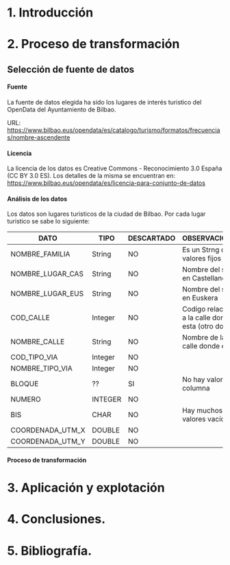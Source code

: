 # 1. Introducción

# 2. Proceso de transformación

## Selección de fuente de datos

#### Fuente

La fuente de datos elegida ha sido los lugares de interés turistico del OpenData del Ayuntamiento de Bilbao.

URL: https://www.bilbao.eus/opendata/es/catalogo/turismo/formatos/frecuencias/nombre-ascendente

#### Licencia

La licencia de los datos es Creative Commons - Reconocimiento 3.0 España (CC BY 3.0 ES). Los detalles de la misma se 
encuentran en:  https://www.bilbao.eus/opendata/es/licencia-para-conjunto-de-datos

#### Análisis de los datos

Los datos son lugares turisticos de la ciudad de Bilbao. Por cada lugar turistico se sabe lo siguiente:

| DATO | TIPO | DESCARTADO | OBSERVACIONES
| ---------- | ---------- |  ---------- | ---------- | 
| NOMBRE_FAMILIA   | String   | NO | Es un Strng con valores fijos
| NOMBRE_LUGAR_CAS   | String   | NO | Nombre del sitio en Castellano
| NOMBRE_LUGAR_EUS   | String   | NO | Nombre del sitio en Euskera
| COD_CALLE   | Integer   | NO | Codigo relacional a la calle donde esta (otro doc)
| NOMBRE_CALLE   | String   | NO | Nombre de la calle donde esta
| COD_TIPO_VIA   | Integer   | NO | 
| NOMBRE_TIPO_VIA   | Integer   | NO | 
| BLOQUE   | ??   | SI |  No hay valor en la columna
| NUMERO   | INTEGER   | NO | 
| BIS   | CHAR   | NO | Hay muchos valores vacíos
| COORDENADA_UTM_X   | DOUBLE   | NO | 
| COORDENADA_UTM_Y   | DOUBLE   | NO | 

#### Proceso de transformación





# 3. Aplicación y explotación


# 4. Conclusiones.


# 5. Bibliografía.



